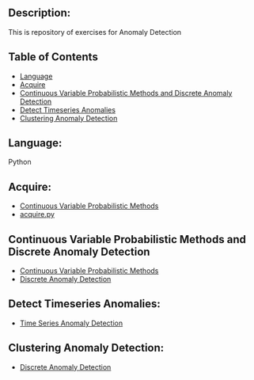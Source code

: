 ## Description:
This is repository of exercises for Anomaly Detection


## Table of Contents
* [Language](#language)
* [Acquire](#Acquire)
* [Continuous Variable Probabilistic Methods and Discrete Anomaly Detection](#ContinuousVariableProbabilisticMethodsandDiscreteAnomalyDetection)
* [Detect Timeseries Anomalies](#DetectTimeseriesAnomalies)
* [Clustering Anomaly Detection](#ClusteringAnomalyDetection)


## Language: 
Python

## Acquire:
- [Continuous Variable Probabilistic Methods](https://github.com/LinhQuach13/anomaly-detection-exercises/blob/master/continuous_probabilistic_methods.ipynb)
- [acquire.py](https://github.com/LinhQuach13/anomaly-detection-exercises/blob/master/acquire.py)

## Continuous Variable Probabilistic Methods and Discrete Anomaly Detection
- [Continuous Variable Probabilistic Methods](https://github.com/LinhQuach13/anomaly-detection-exercises/blob/master/continuous_probabilistic_methods.ipynb)
- [Discrete Anomaly Detection](https://github.com/LinhQuach13/anomaly-detection-exercises/blob/master/discrete_anomaly_detection.ipynb)


## Detect Timeseries Anomalies:
- [Time Series Anomaly Detection](https://github.com/LinhQuach13/anomaly-detection-exercises/blob/master/time_series_anomaly_detection.ipynb)

## Clustering Anomaly Detection:
- [Discrete Anomaly Detection](https://github.com/LinhQuach13/anomaly-detection-exercises/blob/master/clustering_anomaly_detection.ipynb)
